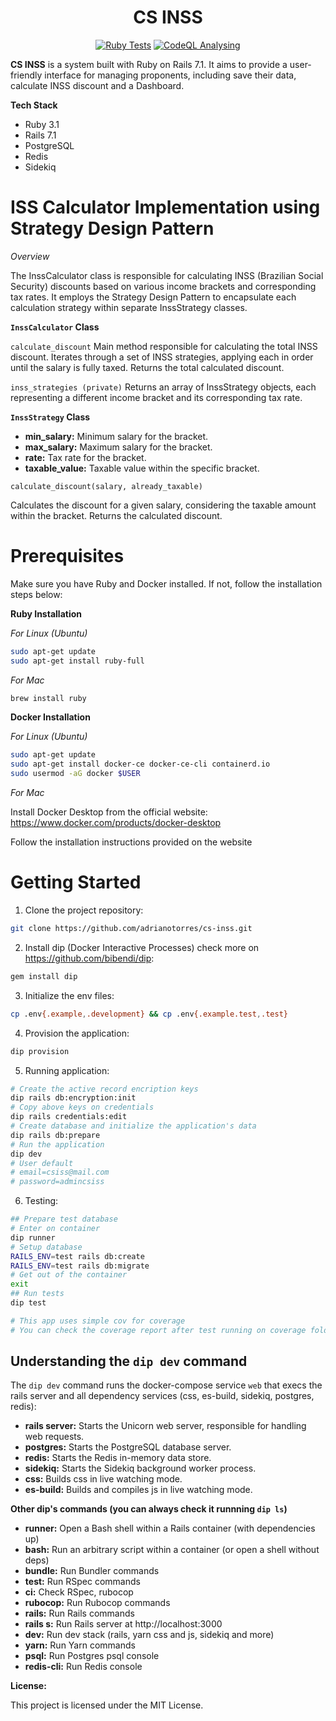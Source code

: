 <h1 align="center"> CS INSS </h1>
<p align="center">
  <a href="https://github.com/adrianotorres/cs-iss/actions/workflows/ruby-tests.yml"><img src="https://github.com/adrianotorres/cs-iss/actions/workflows/ruby-tests.yml/badge.svg" alt="Ruby Tests" /></a>
  <a href="https://github.com/adrianotorres/cs-iss/actions/workflows/codeql.yml"><img src="https://github.com/adrianotorres/cs-iss/actions/workflows/codeql.yml/badge.svg" alt="CodeQL Analysing" /></a>
</p>

**CS INSS** is a system built with Ruby on Rails 7.1. It aims to provide a user-friendly interface for managing proponents, including save their data, calculate INSS discount and a Dashboard.

**Tech Stack**
* Ruby 3.1
* Rails 7.1
* PostgreSQL
* Redis
* Sidekiq

# ISS Calculator Implementation using Strategy Design Pattern

*Overview*

The InssCalculator class is responsible for calculating INSS (Brazilian Social Security) discounts based on various income brackets and corresponding tax rates. It employs the Strategy Design Pattern to encapsulate each calculation strategy within separate InssStrategy classes.

**`InssCalculator` Class**

`calculate_discount`
Main method responsible for calculating the total INSS discount. Iterates through a set of INSS strategies, applying each in order until the salary is fully taxed. Returns the total calculated discount.

`inss_strategies (private)`
Returns an array of InssStrategy objects, each representing a different income bracket and its corresponding tax rate.

**`InssStrategy` Class**
* **min_salary:** Minimum salary for the bracket.
* **max_salary:** Maximum salary for the bracket.
* **rate:** Tax rate for the bracket.
* **taxable_value:** Taxable value within the specific bracket.

`calculate_discount(salary, already_taxable)`

Calculates the discount for a given salary, considering the taxable amount within the bracket. Returns the calculated discount.

# Prerequisites
Make sure you have Ruby and Docker installed. If not, follow the installation steps below:

**Ruby Installation**

*For Linux (Ubuntu)*
```bash
sudo apt-get update
sudo apt-get install ruby-full
```
*For Mac*
```bash
brew install ruby
```

**Docker Installation**

*For Linux (Ubuntu)*
```bash
sudo apt-get update
sudo apt-get install docker-ce docker-ce-cli containerd.io
sudo usermod -aG docker $USER
```
*For Mac*

Install Docker Desktop from the official website: https://www.docker.com/products/docker-desktop

Follow the installation instructions provided on the website

# Getting Started

1. Clone the project repository:
```bash
git clone https://github.com/adrianotorres/cs-inss.git
```
2. Install dip (Docker Interactive Processes) check more on https://github.com/bibendi/dip:
```bash
gem install dip
```
3. Initialize the env files:
```bash
cp .env{.example,.development} && cp .env{.example.test,.test}
```
4. Provision the application:
```bash
dip provision
```
5. Running application:
```bash
# Create the active record encription keys
dip rails db:encryption:init
# Copy above keys on credentials
dip rails credentials:edit
# Create database and initialize the application's data
dip rails db:prepare
# Run the application
dip dev
# User default
# email=csiss@mail.com
# password=admincsiss
```
6. Testing:
```bash
## Prepare test database
# Enter on container
dip runner
# Setup database
RAILS_ENV=test rails db:create
RAILS_ENV=test rails db:migrate
# Get out of the container
exit
## Run tests
dip test

# This app uses simple cov for coverage
# You can check the coverage report after test running on coverage folder
```

## Understanding the `dip dev` command

The `dip dev` command runs the docker-compose service `web` that execs the rails server and all dependency services (css, es-build, sidekiq, postgres, redis):

* **rails server:** Starts the Unicorn web server, responsible for handling web requests.
* **postgres:** Starts the PostgreSQL database server.
* **redis:** Starts the Redis in-memory data store.
* **sidekiq:** Starts the Sidekiq background worker process.
* **css:** Builds css in live watching mode.
* **es-build:** Builds and compiles js in live watching mode.

**Other dip's commands (you can always check it runnning `dip ls`)**
* **runner:** Open a Bash shell within a Rails container (with dependencies up)
* **bash:** Run an arbitrary script within a container (or open a shell without deps)
* **bundle:** Run Bundler commands
* **test:** Run RSpec commands
* **ci:** Check RSpec, rubocop
* **rubocop:** Run Rubocop commands
* **rails:** Run Rails commands
* **rails s:** Run Rails server at http://localhost:3000
* **dev:** Run dev stack (rails, yarn css and js, sidekiq and more)
* **yarn:** Run Yarn commands
* **psql:** Run Postgres psql console
* **redis-cli:** Run Redis console

**License:**

This project is licensed under the MIT License.
